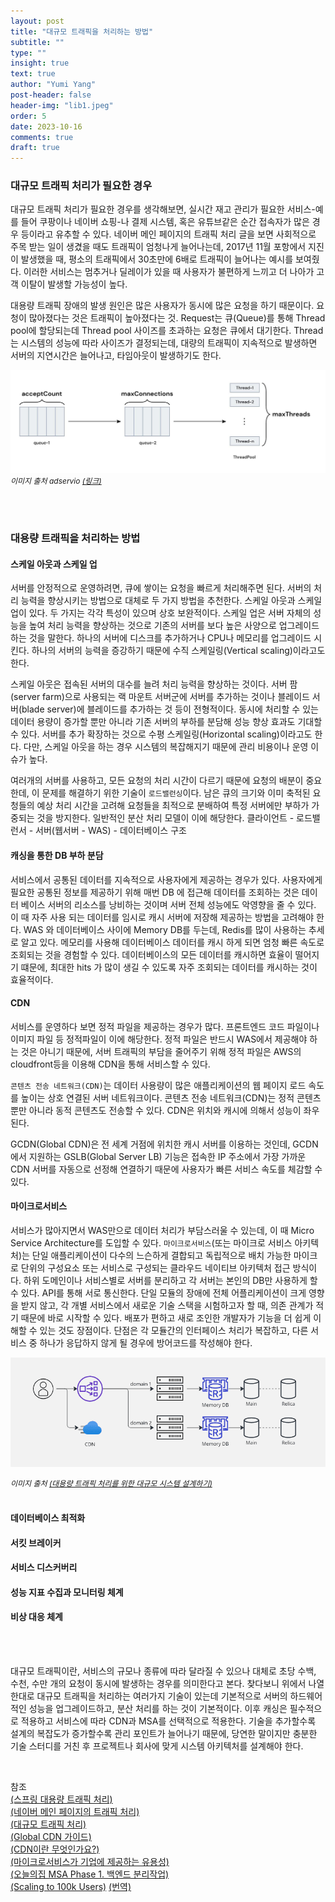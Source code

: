 ```yaml
---
layout: post
title: "대규모 트래픽을 처리하는 방법"
subtitle: ""
type: ""
insight: true
text: true
author: "Yumi Yang"
post-header: false
header-img: "lib1.jpeg"
order: 5
date: 2023-10-16
comments: true
draft: true
---
```


### 대규모 트래픽 처리가 필요한 경우

대규모 트래픽 처리가 필요한 경우를 생각해보면, 실시간 재고 관리가 필요한 서비스-예를 들어 쿠팡이나 네이버 쇼핑-나 결제 시스템, 혹은 유튜브같은 순간 접속자가 많은 경우 등이라고 유추할 수 있다. 네이버 메인 페이지의 트래픽 처리 글을 보면 사회적으로 주목 받는 일이 생겼을 때도 트래픽이 엄청나게 늘어나는데, 2017년 11월 포항에서 지진이 발생했을 때, 평소의 트래픽에서 30초만에 6배로 트래픽이 늘어나는 예시를 보여줬다. 이러한 서비스는 멈추거나 딜레이가 있을 때 사용자가 불편하게 느끼고 더 나아가 고객 이탈이 발생할 가능성이 높다.

대용량 트래픽 장애의 발생 원인은 많은 사용자가 동시에 많은 요청을 하기 때문이다. 요청이 많아졌다는 것은 트래픽이 높아졌다는 것. Request는 큐(Queue)를 통해 Thread pool에 할당되는데 Thread pool 사이즈를 초과하는 요청은 큐에서 대기한다. Thread는 시스템의 성능에 따라 사이즈가 결정되는데, 대량의 트래픽이 지속적으로 발생하면 서버의 지연시간은 늘어나고, 타임아웃이 발생하기도 한다.

![thread](img/thread.jpeg)
<em style="font-size: 12px;">이미지 출처 adservio [(링크)](https://www.adservio.fr/post/tomcat-performance-best-practices)</em>

<br/><br/>

### 대용량 트래픽을 처리하는 방법

#### 스케일 아웃과 스케일 업

서버를 안정적으로 운영하려면, 큐에 쌓이는 요청을 빠르게 처리해주면 된다. 서버의 처리 능력을 향상시키는 방법으로 대체로 두 가지 방법을 추천한다. 스케일 아웃과 스케일 업이 있다. 두 가지는 각각 특성이 있으며 상호 보완적이다. 스케일 업은 서버 자체의 성능을 높여 처리 능력을 향상하는 것으로 기존의 서버를 보다 높은 사양으로 업그레이드 하는 것을 말한다. 하나의 서버에 디스크를 추가하거나 CPU나 메모리를 업그레이드 시킨다. 하나의 서버의 능력을 증강하기 때문에 수직 스케일링(Vertical scaling)이라고도 한다.

스케일 아웃은 접속된 서버의 대수를 늘려 처리 능력을 향상하는 것이다. 서버 팜(server farm)으로 사용되는 랙 마운트 서버군에 서버를 추가하는 것이나 블레이드 서버(blade server)에 블레이드를 추가하는 것 등이 전형적이다. 동시에 처리할 수 있는 데이터 용량이 증가할 뿐만 아니라 기존 서버의 부하를 분담해 성능 향상 효과도 기대할 수 있다. 서버를 추가 확장하는 것으로 수평 스케일링(Horizontal scaling)이라고도 한다. 다만, 스케일 아웃을 하는 경우 시스템의 복잡해지기 때문에 관리 비용이나 운영 이슈가 높다.

여러개의 서버를 사용하고, 모든 요청의 처리 시간이 다르기 때문에 요청의 배분이 중요한데, 이 문제를 해결하기 위한 기술이 `로드밸런싱`이다. 남은 큐의 크기와 이미 축적된 요청들의 예상 처리 시간을 고려해 요청들을 최적으로 분배하여 특정 서버에만 부하가 가중되는 것을 방지한다. 일반적인 분산 처리 모델이 이에 해당한다. 클라이언트 - 로드밸런서 - 서버(웹서버 - WAS) - 데이터베이스 구조

#### 캐싱을 통한 DB 부하 분담

서비스에서 공통된 데이터를 지속적으로 사용자에게 제공하는 경우가 있다. 사용자에게 필요한 공통된 정보를 제공하기 위해 매번 DB 에 접근해 데이터를 조회하는 것은 데이터 베이스 서버의 리소스를 낭비하는 것이며 서버 전체 성능에도 악영향을 줄 수 있다. 이 때 자주 사용 되는 데이터를 임시로 캐시 서버에 저장해 제공하는 방법을 고려해야 한다. WAS 와 데이터베이스 사이에 Memory DB를 두는데, Redis를 많이 사용하는 추세로 알고 있다. 메모리를 사용해 데이터베이스 데이터를 캐시 하게 되면 엄청 빠른 속도로 조회되는 것을 경험할 수 있다. 데이터베이스의 모든 데이터를 캐시하면 효율이 떨어지기 떄문에, 최대한 hits 가 많이 생길 수 있도록 자주 조회되는 데이터를 캐시하는 것이 효율적이다.

#### CDN

서비스를 운영하다 보면 정적 파일을 제공하는 경우가 많다. 프론트엔드 코드 파일이나 이미지 파일 등 정적파일이 이에 해당한다. 정적 파일은 반드시 WAS에서 제공해야 하는 것은 아니기 때문에, 서버 트래픽의 부담을 줄어주기 위해 정적 파일은 AWS의 cloudfront등을 이용해 CDN을 통해 서비스할 수 있다.

`콘텐츠 전송 네트워크(CDN)`는 데이터 사용량이 많은 애플리케이션의 웹 페이지 로드 속도를 높이는 상호 연결된 서버 네트워크이다. 콘텐츠 전송 네트워크(CDN)는 정적 콘텐츠뿐만 아니라 동적 콘텐츠도 전송할 수 있다. CDN은 위치와 캐시에 의해서 성능이 좌우된다.

GCDN(Global CDN)은 전 세계 거점에 위치한 캐시 서버를 이용하는 것인데, GCDN에서 지원하는 GSLB(Global Server LB) 기능은 접속한 IP 주소에서 가장 가까운 CDN 서버를 자동으로 선정해 연결하기 때문에 사용자가 빠른 서비스 속도를 체감할 수 있다.

#### 마이크로서비스

서비스가 많아지면서 WAS만으로 데이터 처리가 부담스러울 수 있는데, 이 때 Micro Service Architecture를 도입할 수 있다. `마이크로서비스`(또는 마이크로 서비스 아키텍처)는 단일 애플리케이션이 다수의 느슨하게 결합되고 독립적으로 배치 가능한 마이크로 단위의 구성요소 또는 서비스로 구성되는 클라우드 네이티브 아키텍처 접근 방식이다. 하위 도메인이나 서비스별로 서버를 분리하고 각 서버는 본인의 DB만 사용하게 할 수 있다. API를 통해 서로 통신한다. 단일 모듈의 장애에 전체 어플리케이션이 크게 영향을 받지 않고, 각 개별 서비스에서 새로운 기술 스택을 시험하고자 할 때, 의존 관계가 적기 때문에 바로 시작할 수 있다. 배포가 편하고 새로 조인한 개발자가 기능을 더 쉽게 이해할 수 있는 것도 장점이다. 단점은 각 모듈간의 인터페이스 처리가 복잡하고, 다른 서비스 중 하나가 응답하지 않게 될 경우에 방어코드를 작성해야 한다.

![msa](img/msa.png)

<em style="font-size: 12px;">이미지 출처 [(대용량 트래픽 처리를 위한 대규모 시스템 설계하기)](https://kyungyeon.dev/posts/96)</em>
<br/><br/>

#### 데이터베이스 최적화

#### 서킷 브레이커

#### 서비스 디스커버리

#### 성능 지표 수집과 모니터링 체계

#### 비상 대응 체계

<br/><br/>

대규모 트래픽이란, 서비스의 규모나 종류에 따라 달라질 수 있으나 대체로 초당 수백, 수천, 수만 개의 요청이 동시에 발생하는 경우를 의미한다고 본다.
찾다보니 위에서 나열한대로 대규모 트래픽을 처리하는 여러가지 기술이 있는데 기본적으로 서버의 하드웨어적인 성능을 업그레이드하고, 분산 처리를 하는 것이 기본적이다. 이후 캐싱은 필수적으로 적용하고 서비스에 따라 CDN과 MSA를 선택적으로 적용한다. 기술을 추가할수록 설계의 복잡도가 증가할수록 관리 포인트가 늘어나기 때문에, 당연한 말이지만 충분한 기술 스터디를 거친 후 프로젝트나 회사에 맞게 시스템 아키텍처를 설계해야 한다.

<br/>

참조<br/>
[(스프링 대용량 트래픽 처리)](https://www.nextree.io/seupeuring-daeyongryang-teuraepig-ceori/)<br/>
[(네이버 메인 페이지의 트래픽 처리)](https://d2.naver.com/helloworld/6070967)<br/>
[(대규모 트래픽 처리)](https://velog.io/@yaaloo/대규모-트래픽-처리)<br/>
[(Global CDN 가이드)](https://guide-gov.ncloud-docs.com/docs/networking-networking-7-1)<br/>
[(CDN이란 무엇인가요?)](https://aws.amazon.com/ko/what-is/cdn/)<br/>
[(마이크로서비스가 기업에 제공하는 유용성)](https://www.ibm.com/kr-ko/topics/microservices)<br/>
[(오늘의집 MSA Phase 1. 백엔드 분리작업)](https://www.bucketplace.com/post/2022-01-14-%EC%98%A4%EB%8A%98%EC%9D%98%EC%A7%91-msa-phase-1-%EB%B0%B1%EC%97%94%EB%93%9C-%EB%B6%84%EB%A6%AC%EC%9E%91%EC%97%85/)<br/>
[(Scaling to 100k Users)](https://alexpareto.com/scalability/systems/2020/02/03/scaling-100k.html)
[(번역)](https://leonkim.dev/systems/scaling-100k/)<br/>
